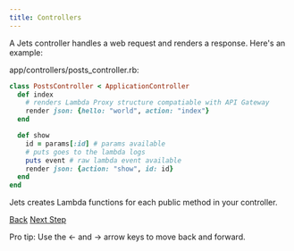 ```yaml
---
title: Controllers
---
```


A Jets controller handles a web request and renders a response. Here's an example:

app/controllers/posts_controller.rb:

```ruby
class PostsController < ApplicationController
  def index
    # renders Lambda Proxy structure compatiable with API Gateway
    render json: {hello: "world", action: "index"}
  end

  def show
    id = params[:id] # params available
    # puts goes to the lambda logs
    puts event # raw lambda event available
    render json: {action: "show", id: id}
  end
end
```

Jets creates Lambda functions for each public method in your controller.

<a id="prev" class="btn btn-basic" href="{% link docs.md %}">Back</a>
<a id="next" class="btn btn-primary" href="{% link _docs/routing.md %}">Next Step</a>
<p class="keyboard-tip">Pro tip: Use the <- and -> arrow keys to move back and forward.</p>
